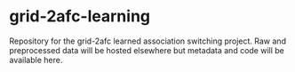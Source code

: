 # grid-2afc-learning
 Repository for the grid-2afc learned association switching project. Raw and preprocessed data will be hosted elsewhere but metadata and code will be available here.
